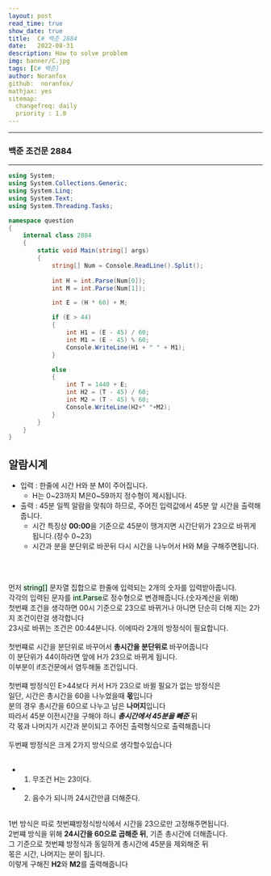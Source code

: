 ```yaml
---
layout: post
read_time: true
show_date: true
title:  C# 백준 2884
date:   2022-08-31
description: How to solve problem
img: banner/C.jpg
tags: [C# 백준]
author: Noranfox
github:  noranfox/
mathjax: yes
sitemap:
  changefreq: daily
  priority : 1.0
---
```


---
### 백준 조건문 2884
---

```c#
using System;
using System.Collections.Generic;
using System.Linq;
using System.Text;
using System.Threading.Tasks;

namespace question
{
    internal class 2884
    {
        static void Main(string[] args)
        {
            string[] Num = Console.ReadLine().Split();
            
            int H = int.Parse(Num[0]);
            int M = int.Parse(Num[1]);

            int E = (H * 60) + M;

            if (E > 44)
            {
                int H1 = (E - 45) / 60;
                int M1 = (E - 45) % 60;
                Console.WriteLine(H1 + " " + M1);
            }

            else
            {
                int T = 1440 + E;
                int H2 = (T - 45) / 60;
                int M2 = (T - 45) % 60;
                Console.WriteLine(H2+" "+M2);
            }
        }
    }
}
```
## 알람시계
  - 입력 : 한줄에 시간 H와 분 M이 주어집니다.
    - H는 0~23까지 M은0~59까지 정수형이 제시됩니다.
  - 출력 : 45분 일찍 알람을 맞춰야 하므로, 주어진 입력값에서 45분 앞 시간을 출력해줍니다.<br>
    - 시간 특징상 **00:00**을 기준으로 45분이 땡겨지면 시간단위가 23으로 바뀌게 됩니다.(정수 0~23)
    - 시간과 분을 분단위로 바꾼뒤 다시 시간을 나누어서 H와 M을 구해주면됩니다.  
 <br>
 <br>

먼저 <mark style='background-color: #dcffe4'>string[]</mark> 문자열 집합으로 한줄에 입력되는 2개의 숫자를 입력받아줍니다.<br>
각각의 입력된 문자를 <mark style='background-color: #dcffe4'>int.Parse</mark>로 정수형으로 변경해줍니다.(숫자계산을 위해)<br>
첫번째 조건을 생각하면 00시 기준으로 23으로 바뀌거나 아니면 단순히 더해 지는 2가지 조건이란걸 생각합니다</br>
23시로 바뀌는 조건은 00:44분니다. 이에따라 2개의 방정식이 필요합니다.</br></br>
첫번쨰로 시간을 분단위로 바꾸어서 **총시간을 분단위로** 바꾸어줍니다</br>
이 분단위가 44이하라면 앞에 H가 23으로 바뀌게 됩니다.<br> 
이부분이 if조건문에서 염두해둘 조건입니다.<br>
<br>
첫번쨰 방정식인 E>44보다 커서 H가 23으로 바뀔 필요가 없는 방정식은<br>
일단, 시간은 총시간을 60을 나누었을때 **몫**입니다<br>
분의 경우 총시간을 60으로 나누고 남은 **나머지**입니다<br>
따라서 45분 이전시간을 구해야 하니 ***총시간에서 45분을 빼준*** 뒤<br>
각 몫과 나머지가 시간과 분이되고 주어진 출력형식으로 출력해줍니다<br> 
<br>
두번째 방정식은 크게 2가지 방식으로 생각할수있습니다<br>
<br>
  - 1. 무조건 H는 23이다.
  - 2. 음수가 되니까 24시간만큼 더해준다.
<br><br>

1번 방식은 따로 첫번쨰방정식방식에서 시간을 23으로만 고정해주면됩니다.<br>
2번쨰 방식을 위해 **24시간을 60으로 곱해준 뒤**, 기존 총시간에 더해줍니다.<br>
그 기준으로 첫번쨰 방정식과 동일하게 총시간에 45분을 제외해준 뒤<br>
몫은 시간, 나머지는 분이 됩니다.<br>
이렇게 구해진 **H2**와 **M2**를 출력해줍니다







 
